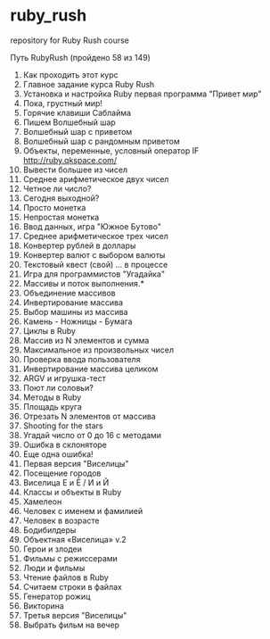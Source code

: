 # ruby_rush
repository for Ruby Rush course

Путь RubyRush (пройдено 58 из 149)


01. Как проходить этот курс
02. Главное задание курса Ruby Rush
03. Установка и настройка Ruby
	первая программа "Привет мир"
04. Пока, грустный мир!
05. Горячие клавиши Саблайма
06. Пишем Волшебный шар
07. Волшебный шар с приветом
08. Волшебный шар с рандомным приветом
09. Объекты, переменные, условный оператор IF
    http://ruby.qkspace.com/
10. Вывести большее из чисел
11. Среднее арифметическое двух чисел
12. Четное ли число?
13. Сегодня выходной?
14. Просто монетка
15. Непростая монетка
16. Ввод данных, игра "Южное Бутово"
17. Среднее арифметическое трех чисел
18. Конвертер рублей в доллары
19. Конвертер валют с выбором валюты
20. Текстовый квест (свой) ... в процессе
21. Игра для программистов "Угадайка"
22. Массивы и поток выполнения.*
23. Объединение массивов
24. Инвертирование массива
25. Выбор машины из массива
26. Камень - Ножницы - Бумага
27. Циклы в Ruby
28. Массив из N элементов и сумма
29. Максимальное из произвольных чисел
30. Проверка ввода пользователя
31. Инвертирование массива целиком
32. ARGV и игрушка-тест
33. Поют ли соловьи?
34. Методы в Ruby
35. Площадь круга
36. Отрезать N элементов от массива
37. Shooting for the stars
38. Угадай число от 0 до 16 с методами
39. Ошибка в склоняторе
40. Еще одна ошибка!
41. Первая версия "Виселицы"
42. Посещение городов
43. Виселица Е и Ё / И и Й
44. Классы и объекты в Ruby
45. Хамелеон
46. Человек с именем и фамилией
47. Человек в возрасте
48. Бодибилдеры
49. Объектная «Виселица» v.2
50. Герои и злодеи
51. Фильмы с режиссерами
52. Люди и фильмы
53. Чтение файлов в Ruby
54. Считаем строки в файлах
55. Генератор рожиц
56. Викторина
57. Третья версия "Виселицы"
58. Выбрать фильм на вечер























